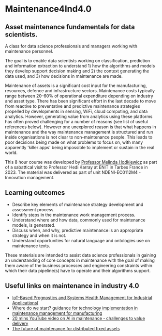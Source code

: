 # Maintenance4Ind4.0
## Asset maintenance fundamentals for data scientists.

A class for data science professionals and managers working with maintenance personnel.

The goal is to enable data scientists working on classification, prediction and information extraction to understand 1) how the algorithms and models they develop support decision making and 2) the context generating the data used, and 3) how decisions in maintenance are made.

Maintenance of assets is a significant cost input for the manufacturing, resources, defence and infrastructure sectors. Maintenance costs typically range between 20–60\% of operational expenditure depending on industry and asset type. There has been significant effort in the last decade to move from reactive to preventative and predictive maintenance strategies propelled by developments in sensing, WiFi, cloud computing, and data analytics. However, generating value from analytics using these platforms has often proved challenging for a number of reasons (see list of useful references below). However one unexplored reason is that what happens in maintenance and the way maintenance management is structured and run inside organisations is not clear to non-maintenance people. This leads to poor decisions being made on what problems to focus on, with many apparently 'killer apps' being impossible to implement or sustain in the real world. 

This 8 hour course was developed by [Professor Melinda Hodkiewicz](https://research-repository.uwa.edu.au/en/persons/melinda-hodkiewicz) as part of a sabattical visit to Professor Hedi Karray at ENIT in Tarbes France in 2023. The material was delivered as part of unit NDENI-EC0112M4 - Innovation management. 

## Learning outcomes

* Describe key elements of maintenance strategy development and assessment process.
* Identify steps in the maintenance work management process. 
* Understand where and how data, commonly used for maintenance models, is generated. 
* Discuss when, and why, predictive maintenance is an appropriate strategy and when it is not.
* Understand opportunities for natural language and ontologies use on maintenance texts.

These materials are intended to assist data science professionals in gaining an understanding of core concepts in maintenance with the goal of making them aware of the business processes and engineering constraints within which their data pipeline(s) have to operate and their algorithms support.


## Useful links on maintenance in industry 4.0

* [IoT-Based Prognostics and Systems Health Management for Industrial Applications](https://ieeexplore.ieee.org/abstract/document/7520653)[
* [Where do we start? guidance for technology implementation in maintenance management for manufacturing](https://tsapps.nist.gov/publication/get_pdf.cfm?pub_id=927498)
* [20 mins YouTube video on AI in maintenance - challenges to value delivery](https://www.youtube.com/watch?v=sv_5JaBKdAk)
* [The future of maintenance for distributed fixed assets](https://www.mckinsey.com/capabilities/operations/our-insights/the-future-of-maintenance-for-distributed-fixed-assets)


